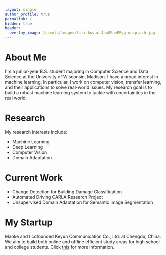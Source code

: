 ```yaml
---
layout: single
author_profile: true
permalink: /
hidden: true
header:
  overlay_image: /assets/images/lili-kovac-JonGFaeFPgg-unsplash.jpg    
---
```

About Me
======
I'm a junior-year B.S. student majoring in Computer Science and Data Science at the University of Wisconsin, Madison. I have a broad interest in machine learning. In particular, I work on computer vision, transfer learning, and their applications to solve real-world issues. My research goal is to build a robust machine learning system to tackle with uncertainties in the real world.

Research
======
My research interests include:
- Machine Learning
- Deep Learning
- Computer Vision
- Domain Adaptation

Current Work
======
- Change Detection for Building Damage Classification
- Automated Driving CARLA Research Project
- Unsupervised Domain Adaptation for Semantic Image Segmentation

My Startup
======
Maoke and I cofounded Keyun Communication Co., Ltd. at Chengdu, China. We aim to build both online and offline efficient study areas for high school and college students. Click [this](../_pages/startup.md) for more information.
